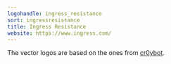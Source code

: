 ```yaml
---
logohandle: ingress_resistance
sort: ingressresistance
title: Ingress Resistance
website: https://www.ingress.com/
---
```


The vector logos are based on the ones from [cr0ybot](http://cr0ybot.github.io/ingress-logos/).
